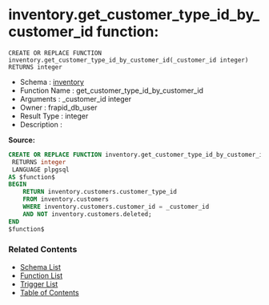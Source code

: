 # inventory.get_customer_type_id_by_customer_id function:

```plpgsql
CREATE OR REPLACE FUNCTION inventory.get_customer_type_id_by_customer_id(_customer_id integer)
RETURNS integer
```
* Schema : [inventory](../../schemas/inventory.md)
* Function Name : get_customer_type_id_by_customer_id
* Arguments : _customer_id integer
* Owner : frapid_db_user
* Result Type : integer
* Description : 


**Source:**
```sql
CREATE OR REPLACE FUNCTION inventory.get_customer_type_id_by_customer_id(_customer_id integer)
 RETURNS integer
 LANGUAGE plpgsql
AS $function$
BEGIN
    RETURN inventory.customers.customer_type_id
    FROM inventory.customers
    WHERE inventory.customers.customer_id = _customer_id
    AND NOT inventory.customers.deleted;
END
$function$

```

### Related Contents
* [Schema List](../../schemas.md)
* [Function List](../../functions.md)
* [Trigger List](../../triggers.md)
* [Table of Contents](../../README.md)

